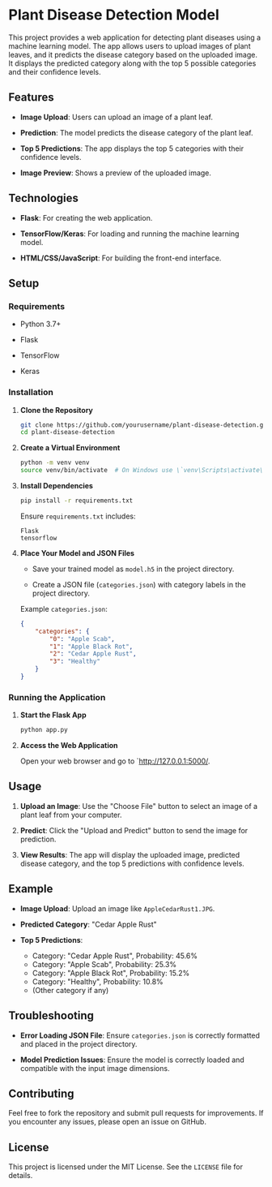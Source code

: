 
# Plant Disease Detection Model

This project provides a web application for detecting plant diseases using a machine learning model. The app allows users to upload images of plant leaves, and it predicts the disease category based on the uploaded image. It displays the predicted category along with the top 5 possible categories and their confidence levels.





## Features

- **Image Upload**: Users can upload an image of a plant leaf.

- **Prediction**: The model predicts the disease category of the plant leaf.

- **Top 5 Predictions**: The app displays the top 5 categories with their confidence levels.

- **Image Preview**: Shows a preview of the uploaded image.

## Technologies

- **Flask**: For creating the web application.

- **TensorFlow/Keras**: For loading and running the machine learning model.

- **HTML/CSS/JavaScript**: For building the front-end interface.

## Setup

### Requirements

- Python 3.7+

- Flask

- TensorFlow

- Keras

### Installation

1. **Clone the Repository**

   ```bash
   git clone https://github.com/yourusername/plant-disease-detection.git
   cd plant-disease-detection
   ```

2. **Create a Virtual Environment**

   ```bash
   python -m venv venv
   source venv/bin/activate  # On Windows use \`venv\Scripts\activate\`
   ```

3. **Install Dependencies**

   ```bash
   pip install -r requirements.txt
   ```

   Ensure `requirements.txt` includes:
   ```
   Flask
   tensorflow
   ```

4. **Place Your Model and JSON Files**

   - Save your trained model as `model.h5` in the project directory.

   - Create a JSON file (`categories.json`) with category labels in the project directory.

   Example `categories.json`:
   ```json
   {
       "categories": {
           "0": "Apple Scab",
           "1": "Apple Black Rot",
           "2": "Cedar Apple Rust",
           "3": "Healthy"
       }
   }
   ```

### Running the Application

1. **Start the Flask App**

   ```bash
   python app.py
   ```

2. **Access the Web Application**

   Open your web browser and go to `http://127.0.0.1:5000/.

## Usage

1. **Upload an Image**: Use the "Choose File" button to select an image of a plant leaf from your computer.

2. **Predict**: Click the "Upload and Predict" button to send the image for prediction.

3. **View Results**: The app will display the uploaded image, predicted disease category, and the top 5 predictions with confidence levels.

## Example

- **Image Upload**: Upload an image like `AppleCedarRust1.JPG`.

- **Predicted Category**: "Cedar Apple Rust"

- **Top 5 Predictions**:
  - Category: "Cedar Apple Rust", Probability: 45.6%
  - Category: "Apple Scab", Probability: 25.3%
  - Category: "Apple Black Rot", Probability: 15.2%
  - Category: "Healthy", Probability: 10.8%
  - (Other category if any)

## Troubleshooting

- **Error Loading JSON File**: Ensure `categories.json` is correctly formatted and placed in the project directory.

- **Model Prediction Issues**: Ensure the model is correctly loaded and compatible with the input image dimensions.

## Contributing

Feel free to fork the repository and submit pull requests for improvements. If you encounter any issues, please open an issue on GitHub.

## License

This project is licensed under the MIT License. See the `LICENSE` file for details.
